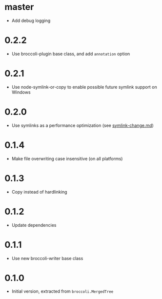 # master

* Add debug logging

# 0.2.2

* Use broccoli-plugin base class, and add `annotation` option

# 0.2.1

* Use node-symlink-or-copy to enable possible future symlink support on Windows

# 0.2.0

* Use symlinks as a performance optimization (see
  [symlink-change.md](https://github.com/broccolijs/broccoli/blob/master/docs/symlink-change.md))

# 0.1.4

* Make file overwriting case insensitive (on all platforms)

# 0.1.3

* Copy instead of hardlinking

# 0.1.2

* Update dependencies

# 0.1.1

* Use new broccoli-writer base class

# 0.1.0

* Initial version, extracted from `broccoli.MergedTree`
